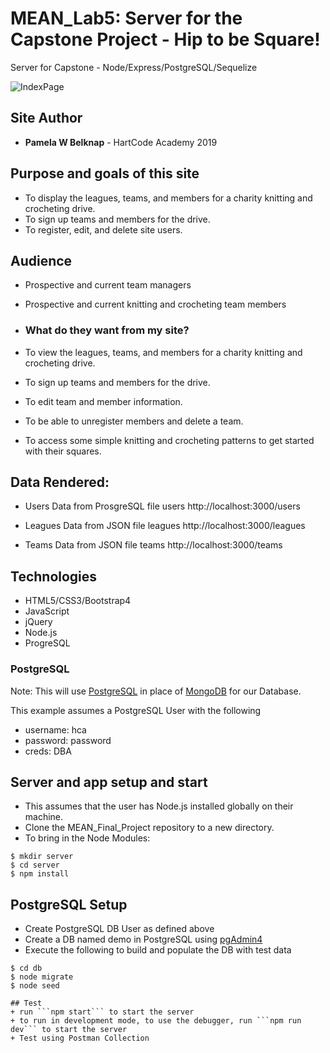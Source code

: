 # MEAN_Lab5: Server for the Capstone Project - Hip to be Square!
Server for Capstone - Node/Express/PostgreSQL/Sequelize

![IndexPage](demo/public/images/sitescreenshot.jpg?raw=true "IndexPage")

## Site Author
* **Pamela W Belknap** - HartCode Academy 2019

## Purpose and goals of this site
- To display the leagues, teams, and members for a charity knitting and crocheting drive.
- To sign up teams and members for the drive.
- To register, edit, and delete site users. 

## Audience
- Prospective and current team managers
- Prospective and current knitting and crocheting team members  

- ### What do they want from my site?
- To view the leagues, teams, and members for a charity knitting and crocheting drive.
- To sign up teams and members for the drive.
- To edit team and member information.
- To be able to unregister members and delete a team.
- To access some simple knitting and crocheting patterns to get started with their squares.

## Data Rendered:

- Users Data from ProsgreSQL file users
http://localhost:3000/users

- Leagues Data from JSON file leagues
http://localhost:3000/leagues

- Teams Data from JSON file teams
http://localhost:3000/teams

## Technologies
- HTML5/CSS3/Bootstrap4
- JavaScript
- jQuery
- Node.js
- ProgreSQL

### PostgreSQL

Note: This will use [PostgreSQL](https://www.postgresql.org/) in place of [MongoDB](https://www.mongodb.com/) for our Database. 

This example assumes a PostgreSQL User with the following
+ username: hca
+ password: password
+ creds: DBA

## Server and app setup and start
- This assumes that the user has Node.js installed globally on their machine.
- Clone the MEAN_Final_Project repository to a new directory.
- To bring in the Node Modules:
```
$ mkdir server
$ cd server
$ npm install 
```

## PostgreSQL Setup
+ Create PostgreSQL DB User as defined above
+ Create a DB named demo in PostgreSQL using [pgAdmin4](http://127.0.0.1:49799/browser/)
+ Execute the following to build and populate the DB with test data
```
$ cd db
$ node migrate
$ node seed

## Test
+ run ```npm start``` to start the server
+ to run in development mode, to use the debugger, run ```npm run dev``` to start the server
+ Test using Postman Collection





